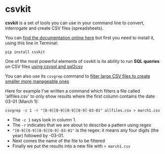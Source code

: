 # csvkit

**csvkit** is a set of tools you can use in your command line to convert, interrogate and create CSV files (spreadsheets). 

You can [find the documentation online here](http://csvkit.readthedocs.io/en/540/) but first you need to install it, using this line in Terminal:

`pip install csvkit`

One of the most powerful elements of csvkit is its ability to run **SQL queries** on CSV files [using csvsql and sql2csv](http://csvkit.readthedocs.io/en/540/tutorial/3_power_tools.html#csvsql-and-sql2csv-ultimate-power)

You can also use its `csvgrep` command to [filter large CSV files to create smaller more manageable ones](https://csvkit.readthedocs.io/en/1.0.2/scripts/csvgrep.html)

Here for example I've written a command which filters a file called 'allfiles.csv' to only show results where the first column contains the date 03-01 (March 1):

`csvgrep -c 1 -r "[0-9][0-9][0-9][0-9]-03-01" allfiles.csv > march1.csv`

* The `-c 1` says look in column 1.
* The `-r` indicates that we are about to describe a pattern using regex
* `"[0-9][0-9][0-9][0-9]-03-01"` is the regex: it means any four digits (the year) followed by -03-01.
* Next comes the name of the file to be filtered
* Finally we put the results into a new file with `> march1.csv`
